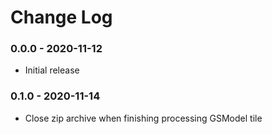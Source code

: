Change Log
==========

### 0.0.0 - 2020-11-12

* Initial release

### 0.1.0 - 2020-11-14

* Close zip archive when finishing processing GSModel tile
